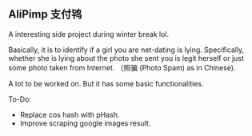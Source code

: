 ## AliPimp 支付鸨

A interesting side project during winter break lol.

Basically, it is to identify if a girl you are net-dating is lying. Specifically, whether she is lying about the photo she sent you is legit herself or just some photo taken from Internet. （照骗 (Photo Spam) as in Chinese).

A lot to be worked on. But it has some basic functionalities.

To-Do:

- Replace cos hash with pHash.
- Improve scraping google images result.